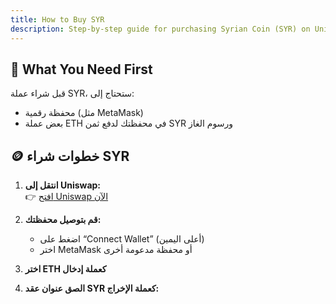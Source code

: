 ```yaml
---
title: How to Buy SYR
description: Step-by-step guide for purchasing Syrian Coin (SYR) on Uniswap.
---
```


## 🛒 What You Need First
قبل شراء عملة SYR، ستحتاج إلى:
- محفظة رقمية (مثل MetaMask)
- بعض عملة ETH في محفظتك لدفع ثمن SYR ورسوم الغاز

## 🪙 خطوات شراء SYR

1. **انتقل إلى Uniswap:**  
   👉 [افتح Uniswap الآن](https://app.uniswap.org/#/swap?outputCurrency=0xa7e21c9482dcc37af5f45715521209007372c828&chain=ethereum)

2. **قم بتوصيل محفظتك:**
   - اضغط على “Connect Wallet” (أعلى اليمين)
   - اختر MetaMask أو محفظة مدعومة أخرى

3. **اختر ETH كعملة إدخال**

4. **الصق عنوان عقد SYR كعملة الإخراج:**
